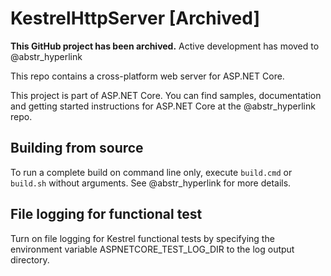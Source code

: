 # KestrelHttpServer [Archived]

**This GitHub project has been archived.** Active development has moved to @abstr_hyperlink 

This repo contains a cross-platform web server for ASP.NET Core.

This project is part of ASP.NET Core. You can find samples, documentation and getting started instructions for ASP.NET Core at the @abstr_hyperlink repo.

## Building from source

To run a complete build on command line only, execute `build.cmd` or `build.sh` without arguments. See @abstr_hyperlink for more details.

## File logging for functional test

Turn on file logging for Kestrel functional tests by specifying the environment variable ASPNETCORE_TEST_LOG_DIR to the log output directory.
